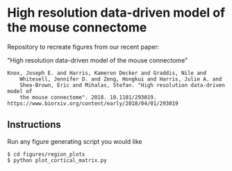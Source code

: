 High resolution data-driven model of the mouse connectome
=========================================================
Repository to recreate figures from our recent paper:

"High resolution data-driven model of the mouse connectome"

```
Knox, Joseph E. and Harris, Kameron Decker and Graddis, Nile and
    Whitesell, Jennifer D. and Zeng, Hongkui and Harris, Julie A. and
    Shea-Brown, Eric and Mihalas, Stefan. "High resolution data-driven model of
    the mouse connectome". 2018. 10.1101/293019. https://www.biorxiv.org/content/early/2018/04/01/293019
```

Instructions
------------
Run any figure generating script you would like
```
$ cd figures/region_plots
$ python plot_cortical_matrix.py
```
